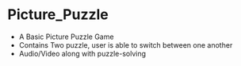 # Picture_Puzzle
- A Basic Picture Puzzle Game
- Contains Two puzzle, user is able to switch between one another
- Audio/Video along with puzzle-solving
